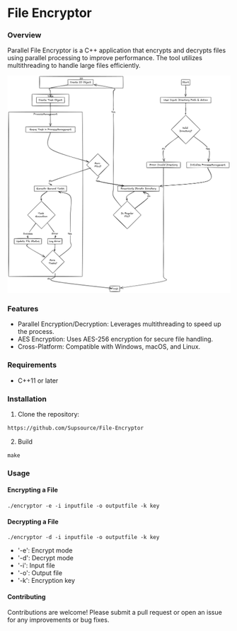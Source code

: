 # File Encryptor
### Overview
Parallel File Encryptor is a C++ application that encrypts and decrypts files using parallel processing to improve performance. The tool utilizes multithreading to handle large files efficiently.

![./FileEncryptor.png](https://raw.githubusercontent.com/Supsource/File-Encryptor/main/File%20Encryptor.png)


### Features
- Parallel Encryption/Decryption: Leverages multithreading to speed up the process.
- AES Encryption: Uses AES-256 encryption for secure file handling.
- Cross-Platform: Compatible with Windows, macOS, and Linux.

### Requirements
- C++11 or later
  
### Installation
1. Clone the repository:
```sh
https://github.com/Supsource/File-Encryptor
```
2. Build
```
make
```

### Usage
#### Encrypting a File
```
./encryptor -e -i inputfile -o outputfile -k key
```
#### Decrypting a File
```
./encryptor -d -i inputfile -o outputfile -k key
```
- '-e': Encrypt mode
- '-d': Decrypt mode
- '-i': Input file
- '-o': Output file
- '-k': Encryption key

#### Contributing
Contributions are welcome! Please submit a pull request or open an issue for any improvements or bug fixes.





